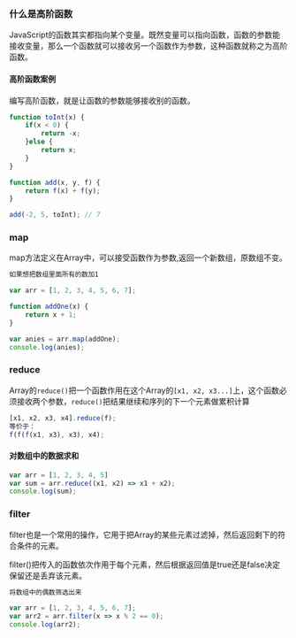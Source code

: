### 什么是高阶函数
JavaScript的函数其实都指向某个变量。既然变量可以指向函数，函数的参数能接收变量，那么一个函数就可以接收另一个函数作为参数，这种函数就称之为高阶函数。

#### 高阶函数案例
编写高阶函数，就是让函数的参数能够接收别的函数。

```js
function toInt(x) {
    if(x < 0) {
        return -x;
    }else {
        return x;
    }
}

function add(x, y, f) {
    return f(x) + f(y);
}

add(-2, 5, toInt); // 7
```

### map
map方法定义在Array中，可以接受函数作为参数,返回一个新数组，原数组不变。

```js
如果想把数组里面所有的数加1

var arr = [1, 2, 3, 4, 5, 6, 7];

function addOne(x) {
    return x + 1;
}

var anies = arr.map(addOne);
console.log(anies);
```

### reduce
Array的`reduce()`把一个函数作用在这个Array的`[x1, x2, x3...]`上，这个函数必须接收两个参数，`reduce()`把结果继续和序列的下一个元素做累积计算

```js
[x1, x2, x3, x4].reduce(f);
等价于：
f(f(f(x1, x3), x3), x4);
```

#### 对数组中的数据求和
```js
var arr = [1, 2, 3, 4, 5]
var sum = arr.reduce((x1, x2) => x1 + x2);
console.log(sum);
```

### filter
filter也是一个常用的操作，它用于把Array的某些元素过滤掉，然后返回剩下的符合条件的元素。

filter()把传入的函数依次作用于每个元素，然后根据返回值是true还是false决定保留还是丢弃该元素。

```js
将数组中的偶数筛选出来

var arr = [1, 2, 3, 4, 5, 6, 7];
var arr2 = arr.filter(x => x % 2 == 0);
console.log(arr2);
```
